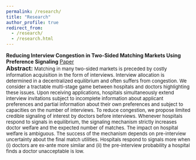 ```yaml
---
permalink: /research/
title: "Research"
author_profile: true
redirect_from: 
  - /research/
  - /research.html
---
```


**Reducing Interview Congestion in Two-Sided Matching Markets Using Preference Signaling** [Paper](files/interviews_congestion_signaling.pdf) <br>
<font size="3">**Abstract:**</font> <font size="2.75">Matching in many two-sided markets is preceded by costly information acquisition in the form of interviews. Interview allocation is determined in a decentralized equilibrium and often suffers from congestion. We consider a tractable multi-stage game between hospitals and doctors highlighting these issues. Upon receiving applications, hospitals simultaneously extend interview invitations subject to incomplete information about applicant preferences and partial information about their own preferences and subject to capacities on the number of interviews. To reduce congestion, we propose limited credible signaling of interest by doctors before interviews. Whenever hospitals respond to signals in equilibrium, the signaling mechanism strictly increases doctor welfare and the expected number of matches. The impact on hospital welfare is ambiguous. The success of the mechanism depends on pre-interview uncertainty about the final match utilities. Hospitals respond to signals more when (i) doctors are ex-ante more similar and (ii) the pre-interview probability a hospital finds a doctor unacceptable is low.</font>